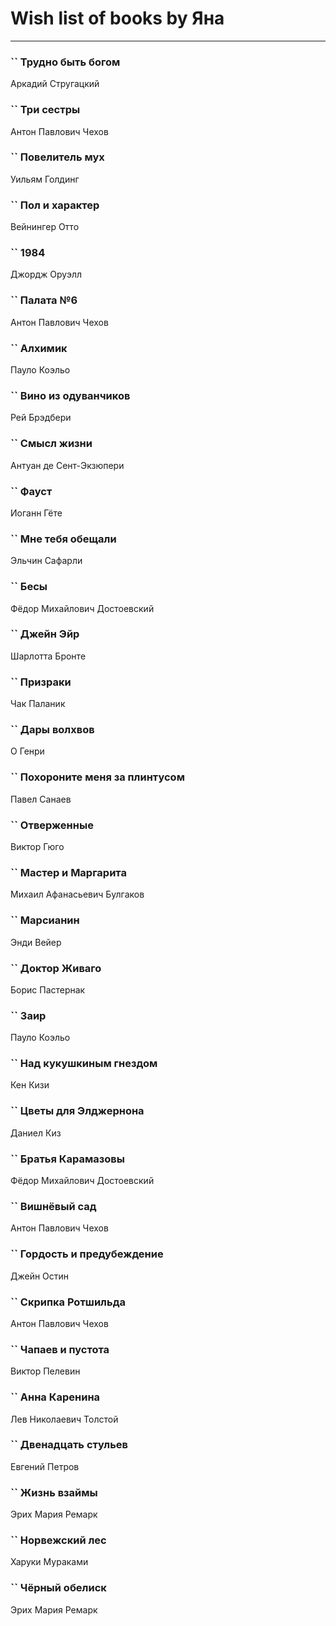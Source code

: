 # Wish list of books by Яна
---

### `` Трудно быть богом
Аркадий Стругацкий

### `` Три сестры
Антон Павлович Чехов

### `` Повелитель мух
Уильям Голдинг

### `` Пол и характер
Вейнингер Отто

### `` 1984
Джордж Оруэлл

### `` Палата №6
Антон Павлович Чехов

### `` Алхимик
Пауло Коэльо

### `` Вино из одуванчиков
Рей Брэдбери

### `` Смысл жизни
Антуан де Сент-Экзюпери

### `` Фауст
Иоганн Гёте

### `` Мне тебя обещали
Эльчин Сафарли

### `` Бесы
Фёдор Михайлович Достоевский

### `` Джейн Эйр
Шарлотта Бронте

### `` Призраки
Чак Паланик

### `` Дары волхвов
О Генри

### `` Похороните меня за плинтусом
Павел Санаев

### `` Отверженные
Виктор Гюго

### `` Мастер и Маргарита
Михаил Афанасьевич Булгаков

### `` Марсианин
Энди Вейер

### `` Доктор Живаго
Борис Пастернак

### `` Заир
Пауло Коэльо

### `` Над кукушкиным гнездом
Кен Кизи

### `` Цветы для Элджернона
Даниел Киз

### `` Братья Карамазовы
Фёдор Михайлович Достоевский

### `` Вишнёвый сад
Антон Павлович Чехов

### `` Гордость и предубеждение
Джейн Остин

### `` Скрипка Ротшильда
Антон Павлович Чехов

### `` Чапаев и пустота
Виктор Пелевин

### `` Анна Каренина
Лев Николаевич Толстой

### `` Двенадцать стульев
Евгений Петров

### `` Жизнь взаймы
Эрих Мария Ремарк

### `` Норвежский лес
Харуки Мураками

### `` Чёрный обелиск
Эрих Мария Ремарк

